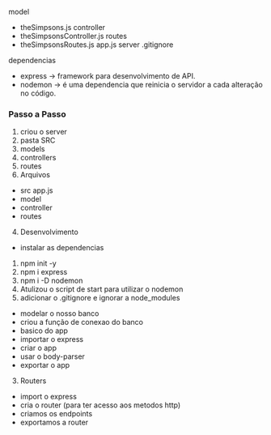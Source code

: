 model
- theSimpsons.js
controller
- theSimpsonsController.js
routes
- theSimpsonsRoutes.js
app.js
server
.gitignore

dependencias
- express -> framework para desenvolvimento de API.
- nodemon -> é uma dependencia que reinicia o servidor a cada alteração no código.

### Passo a Passo

1. criou o server
2. pasta SRC
1. models
2. controllers
3. routes
3. Arquivos
- src
app.js
- model
- controller
- routes

4. Desenvolvimento
- instalar as dependencias
1. npm init -y
2. npm i express
3. npm i -D nodemon
4. Atulizou o script de start para utilizar o nodemon
5. adicionar o .gitignore e ignorar a node_modules
- modelar o nosso banco
- criou a função de conexao do banco
- basico do app
- importar o express
- criar o app
- usar o body-parser
- exportar o app 


3. Routers
- import o express
- cria o router (para ter acesso aos metodos http)
- criamos os endpoints
- exportamos a router 